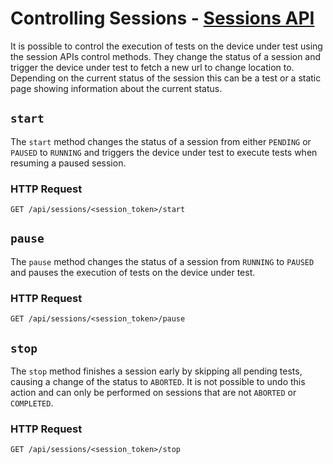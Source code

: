 # Controlling Sessions - [Sessions API](../README.md#sessions-api)

It is possible to control the execution of tests on the device under test using the session APIs control methods. They change the status of a session and trigger the device under test to fetch a new url to change location to. Depending on the current status of the session this can be a test or a static page showing information about the current status.

## `start`
The `start` method changes the status of a session from either `PENDING` or `PAUSED` to `RUNNING` and triggers the device under test to execute tests when resuming a paused session.

### HTTP Request

`GET /api/sessions/<session_token>/start`

## `pause`
The `pause` method changes the status of a session from `RUNNING` to `PAUSED` and pauses the execution of tests on the device under test.

### HTTP Request

`GET /api/sessions/<session_token>/pause`

## `stop`
The `stop` method finishes a session early by skipping all pending tests, causing a change of the status to `ABORTED`. It is not possible to undo this action and can only be performed on sessions that are not `ABORTED` or `COMPLETED`.

### HTTP Request

`GET /api/sessions/<session_token>/stop`

